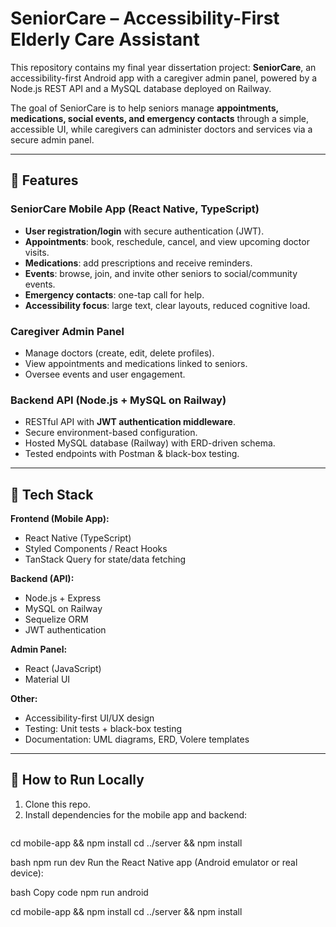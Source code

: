 # SeniorCare – Accessibility-First Elderly Care Assistant  

This repository contains my final year dissertation project: **SeniorCare**, an accessibility-first Android app with a caregiver admin panel, powered by a Node.js REST API and a MySQL database deployed on Railway.  

The goal of SeniorCare is to help seniors manage **appointments, medications, social events, and emergency contacts** through a simple, accessible UI, while caregivers can administer doctors and services via a secure admin panel.  

---

## 📱 Features  

### SeniorCare Mobile App (React Native, TypeScript)  
- **User registration/login** with secure authentication (JWT).  
- **Appointments**: book, reschedule, cancel, and view upcoming doctor visits.  
- **Medications**: add prescriptions and receive reminders.  
- **Events**: browse, join, and invite other seniors to social/community events.  
- **Emergency contacts**: one-tap call for help.  
- **Accessibility focus**: large text, clear layouts, reduced cognitive load.  

### Caregiver Admin Panel  
- Manage doctors (create, edit, delete profiles).  
- View appointments and medications linked to seniors.  
- Oversee events and user engagement.  

### Backend API (Node.js + MySQL on Railway)  
- RESTful API with **JWT authentication middleware**.  
- Secure environment-based configuration.  
- Hosted MySQL database (Railway) with ERD-driven schema.  
- Tested endpoints with Postman & black-box testing.  

---

## 🧰 Tech Stack  

**Frontend (Mobile App):**  
- React Native (TypeScript)  
- Styled Components / React Hooks  
- TanStack Query for state/data fetching  

**Backend (API):**  
- Node.js + Express  
- MySQL on Railway  
- Sequelize ORM  
- JWT authentication  

**Admin Panel:**  
- React (JavaScript)  
- Material UI  

**Other:**  
- Accessibility-first UI/UX design  
- Testing: Unit tests + black-box testing  
- Documentation: UML diagrams, ERD, Volere templates  

---

## 🚀 How to Run Locally  

1. Clone this repo.  
2. Install dependencies for the mobile app and backend:  
   ```bash
 cd mobile-app && npm install
   cd ../server && npm install

bash
npm run dev
Run the React Native app (Android emulator or real device):

bash
Copy code
npm run android


   cd mobile-app && npm install
   cd ../server && npm install
